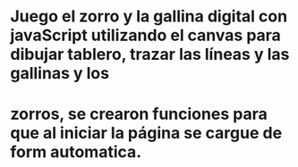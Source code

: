 # Juego el zorro y la gallina digital con javaScript utilizando el canvas para dibujar tablero, trazar las líneas y las gallinas y los 
# zorros, se crearon funciones para que al iniciar la página se cargue de form automatica.
